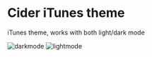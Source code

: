 # Cider iTunes theme

iTunes theme, works with both light/dark mode


![darkmode](https://user-images.githubusercontent.com/27716185/154112767-1333d9c6-9b44-4c73-a4dc-3afba48963c3.PNG)
![lightmode](https://user-images.githubusercontent.com/27716185/154112781-36341a56-d5ee-4a37-ba9e-9531128e31cc.PNG)
